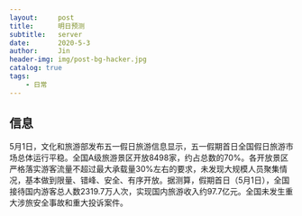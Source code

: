 ```yaml
---
layout:     post
title:      明日预测
subtitle:   server
date:       2020-5-3
author:     Jin
header-img: img/post-bg-hacker.jpg
catalog: true
tags:
    - 日常
---
```



## 信息



5月1日，文化和旅游部发布五一假日旅游信息显示，五一假期首日全国假日旅游市场总体运行平稳。全国A级旅游景区开放8498家，约占总数的70%。各开放景区严格落实游客流量不超过最大承载量30%左右的要求，未发现大规模人员聚集情况，基本做到限量、错峰、安全、有序开放。据测算，假期首日（5月1日），全国接待国内游客总人数2319.7万人次，实现国内旅游收入约97.7亿元。全国未发生重大涉旅安全事故和重大投诉案件。
 
 
 
  
  
 




